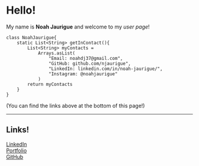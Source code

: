 # Hello!

My name is **Noah Jaurigue** and welcome to my *user page*!
```
class NoahJaurigue{
    static List<String> getInContact(){
        List<String> myContacts = 
            Arrays.asList(
                "Email: noahdj37@gmail.com",
                "GitHub: github.com/njaurigue",
                "LinkedIn: linkedin.com/in/noah-jaurigue/",
                "Instagram: @noahjaurigue"
            )
        return myContacts
    }
}

```
(You can find the links above at the bottom of this page!)



---
## Links!
[LinkedIn](https://www.linkedin.com/in/noah-jaurigue/)\
[Portfolio](https://noahjaurigue.com/)\
[GitHub](https://github.com/njaurigue)
